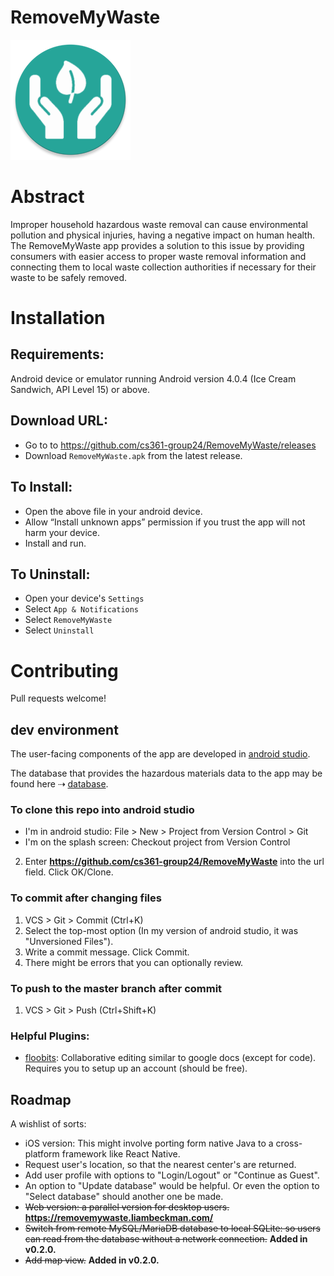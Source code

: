 # RemoveMyWaste

![RemoveMyWaste icon](/src/main/res/mipmap-xxxhdpi/ic_launcher_round.png)

# Abstract

Improper household hazardous waste removal can cause environmental pollution and physical injuries, having a negative impact on human health. The RemoveMyWaste app provides a solution to this issue by providing consumers with easier access to proper waste removal information and connecting them to local waste collection authorities if necessary for their waste to be safely removed.

# Installation

## Requirements:
Android device or emulator running Android version 4.0.4 (Ice Cream Sandwich, API Level 15) or above.    

## Download URL: 

- Go to to https://github.com/cs361-group24/RemoveMyWaste/releases
- Download `RemoveMyWaste.apk` from the latest release.

## To Install:
- Open the above file in your android device.
- Allow “Install unknown apps” permission if you trust the app will not harm your device.
- Install and run.

## To Uninstall:
- Open your device's `Settings`
- Select `App & Notifications`
- Select `RemoveMyWaste`
- Select `Uninstall`

# Contributing

Pull requests welcome!

## dev environment

The user-facing components of the app are developed in [android studio](https://developer.android.com/studio/).

The database that provides the hazardous materials data to the app may be found here ⇢ [database](https://github.com/cs361-group24/database).

### To clone this repo into android studio

- I'm in android studio: File > New > Project from Version Control > Git     
- I'm on the splash screen: Checkout project from Version Control
2) Enter **https://github.com/cs361-group24/RemoveMyWaste** into the url field. Click OK/Clone.

### To commit after changing files

1) VCS > Git > Commit (Ctrl+K)
2) Select the top-most option (In my version of android studio, it was "Unversioned Files").
3) Write a commit message. Click Commit.
4) There might be errors that you can optionally review.

### To push to the master branch after commit

1) VCS > Git > Push (Ctrl+Shift+K)

### Helpful Plugins:
- [floobits](https://floobits.com/help/plugins/intellij): Collaborative editing similar to google docs (except for code). Requires you to setup up an account (should be free).

## Roadmap

A wishlist of sorts:

- iOS version: This might involve porting form native Java to a cross-platform framework like React Native.
- Request user's location, so that the nearest center's are returned.
- Add user profile with options to "Login/Logout" or "Continue as Guest".
- An option to "Update database" would be helpful. Or even the option to "Select database" should another one be made.
- ~~Web version: a parallel version for desktop users.~~ **https://removemywaste.liambeckman.com/**
- ~~Switch from remote MySQL/MariaDB database to local SQLite: so users can read from the database without a network connection.~~ **Added in v0.2.0.**
- ~~Add map view.~~ **Added in v0.2.0.**

